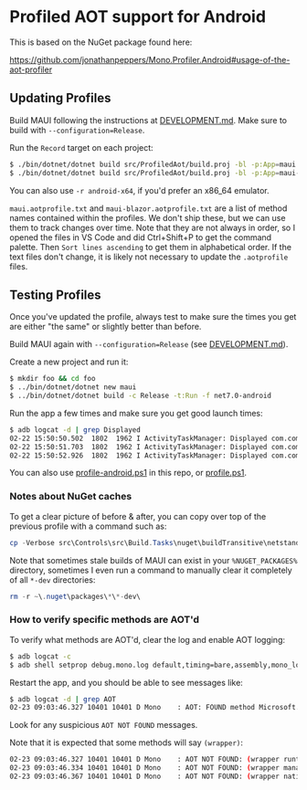 # Profiled AOT support for Android

This is based on the NuGet package found here:

https://github.com/jonathanpeppers/Mono.Profiler.Android#usage-of-the-aot-profiler

## Updating Profiles

Build MAUI following the instructions at [DEVELOPMENT.md][0]. Make
sure to build with `--configuration=Release`.

Run the `Record` target on each project:

```bash
$ ./bin/dotnet/dotnet build src/ProfiledAot/build.proj -bl -p:App=maui
$ ./bin/dotnet/dotnet build src/ProfiledAot/build.proj -bl -p:App=maui-blazor
```

You can also use `-r android-x64`, if you'd prefer an x86_64 emulator.

`maui.aotprofile.txt` and `maui-blazor.aotprofile.txt` are a list of
method names contained within the profiles. We don't ship these, but
we can use them to track changes over time. Note that they are not
always in order, so I opened the files in VS Code and did Ctrl+Shift+P
to get the command palette. Then `Sort lines ascending` to get them in
alphabetical order. If the text files don't change, it is likely not
necessary to update the `.aotprofile` files.

## Testing Profiles

Once you've updated the profile, always test to make sure the times
you get are either "the same" or slightly better than before.

Build MAUI again with `--configuration=Release` (see
[DEVELOPMENT.md][0]).

Create a new project and run it:

```bash
$ mkdir foo && cd foo
$ ../bin/dotnet/dotnet new maui
$ ../bin/dotnet/dotnet build -c Release -t:Run -f net7.0-android
```

Run the app a few times and make sure you get good launch times:

```bash
$ adb logcat -d | grep Displayed
02-22 15:50:50.502  1802  1962 I ActivityTaskManager: Displayed com.companyname.foo/crc64808a40cc7e533249.MainActivity: +477ms
02-22 15:50:51.703  1802  1962 I ActivityTaskManager: Displayed com.companyname.foo/crc64808a40cc7e533249.MainActivity: +477ms
02-22 15:50:52.926  1802  1962 I ActivityTaskManager: Displayed com.companyname.foo/crc64808a40cc7e533249.MainActivity: +477ms
```

You can also use [profile-android.ps1][1] in this repo, or [profile.ps1][2].

### Notes about NuGet caches

To get a clear picture of before & after, you can copy over top of the
previous profile with a command such as:

```powershell
cp -Verbose src\Controls\src\Build.Tasks\nuget\buildTransitive\netstandard2.0\*.aotprofile ~\.nuget\packages\microsoft.maui.controls.build.tasks\9.0.100-preview.2-dev\buildTransitive\netstandard2.0\
```

Note that sometimes stale builds of MAUI can exist in your
`%NUGET_PACKAGES%` directory, sometimes I even run a command to
manually clear it completely of all `*-dev` directories:

```powershell
rm -r ~\.nuget\packages\*\*-dev\
```

### How to verify specific methods are AOT'd

To verify what methods are AOT'd, clear the log and enable AOT logging:

```bash
$ adb logcat -c
$ adb shell setprop debug.mono.log default,timing=bare,assembly,mono_log_level=debug,mono_log_mask=aot
```

Restart the app, and you should be able to see messages like:

```bash
$ adb logcat -d | grep AOT
02-23 09:03:46.327 10401 10401 D Mono    : AOT: FOUND method Microsoft.AspNetCore.Components.WebView.Maui.BlazorWebView:.ctor () [0x6f9efd0150 - 0x6f9efd0340 0x6f9efd260c]
```

Look for any suspicious `AOT NOT FOUND` messages.

Note that it is expected that some methods will say `(wrapper)`:

```bash
02-23 09:03:46.327 10401 10401 D Mono    : AOT NOT FOUND: (wrapper runtime-invoke) object:runtime_invoke_void (object,intptr,intptr,intptr).
02-23 09:03:46.334 10401 10401 D Mono    : AOT NOT FOUND: (wrapper managed-to-native) System.Diagnostics.Debugger:IsAttached_internal ().
02-23 09:03:46.367 10401 10401 D Mono    : AOT NOT FOUND: (wrapper native-to-managed) Android.Runtime.JNINativeWrapper:Wrap_JniMarshal_PPL_V (intptr,intptr,intptr).
```

[0]: ../../.github/DEVELOPMENT.md#compile-using-a-local-bindotnet
[1]: ../../eng/scripts/profile-android.ps1
[2]: https://github.com/jonathanpeppers/maui-profiling/blob/main/scripts/profile.ps1

